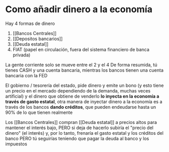 # Como añadir dinero a la economía

Hay 4 formas de dinero
1. [[Bancos Centrales]]
2. [[Depositos bancarios]]
3. [[Deuda estatal]] 
4. FIAT (papel en circulación, fuera del sistema financiero de banca privada)

La gente corriente solo se mueve entre el 2 y el 4
De forma resumida, tú tienes CASH y una cuenta bancaria, mientras los bancos tienen una cuenta bancaria con la FED

El gobierno / tesorería del estado, pide dinero y emite un bono (y esto tiene un precio en el mercado dependiendo de la demanda, muchas veces artificial) y el dinero que obtiene de venderlo **lo inyecta en la economía a través de gasto estatal**, otra manera de inyectar dinero a la economía es a través de los bancos **dando créditos**, que pueden endeudarse hasta un 90% de lo que tienen realmente

Los [[Bancos Centrales]] compran [[Deuda estatal]] a precios altos para mantener el interés bajo, PERO si deja de hacerlo subiría el "precio del dinero" (el interés) y, por lo tanto, frenaría el gasto estatal y los créditos del banco PERO tú seguirías teniendo que pagar la deuda al banco y los impuestos
